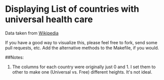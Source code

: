 # Displaying List of countries with universal health care

Data taken from [Wikipedia](https://en.wikipedia.org/wiki/List_of_countries_with_universal_health_care)

If you have a good way to visualize this, please feel free to fork, send some pull requests, etc.  Add the alternative methods to the Makefile, if you would.

##Notes:

1. The columns for each country were originally just 0 and 1.  I set them to other to make one (Universal vs. Free) different heights.  It's not ideal.

